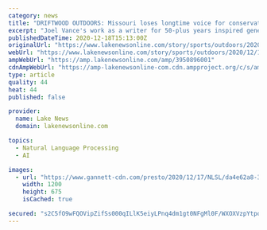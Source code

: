 ```yaml
---
category: news
title: "DRIFTWOOD OUTDOORS: Missouri loses longtime voice for conservation"
excerpt: "Joel Vance's work as a writer for 50-plus years inspired generations to enjoy the natural resources of Missouri and beyond."
publishedDateTime: 2020-12-18T15:13:00Z
originalUrl: "https://www.lakenewsonline.com/story/sports/outdoors/2020/12/18/driftwood-outdoors-remembering-joel-vance/3950896001/"
webUrl: "https://www.lakenewsonline.com/story/sports/outdoors/2020/12/18/driftwood-outdoors-remembering-joel-vance/3950896001/"
ampWebUrl: "https://amp.lakenewsonline.com/amp/3950896001"
cdnAmpWebUrl: "https://amp-lakenewsonline-com.cdn.ampproject.org/c/s/amp.lakenewsonline.com/amp/3950896001"
type: article
quality: 44
heat: 44
published: false

provider:
  name: Lake News
  domain: lakenewsonline.com

topics:
  - Natural Language Processing
  - AI

images:
  - url: "https://www.gannett-cdn.com/presto/2020/12/17/NLSL/da4e62a8-3b47-4dba-9f12-82dd7f22b8f6-JoelVance.jpg?auto=webp&crop=1704,959,x0,y0&format=pjpg&width=1200"
    width: 1200
    height: 675
    isCached: true

secured: "s2C5fO9wFQOVipZifSs000qILlK5eiyLPnq4dm1gt0NFgMl0F/WXOXVzpYtpqWlCrVStvoKaubLN2ICVS/e32b4H8rMmoBK90MphkC8n/hPCXmQEZUkAsuedV6LRjrlQf1aoKm9/xP2vj/ntRTzhVSq+SZhPdBKMYiOYrUp1Wt8B45i8oIed4lFxl56VKWnHdhd1aBQZxN0bSlUjwLiCSd/aJsO2vgsCHlTBEYiGFXpWR1aLSCxM20RitVSwW9jHHWInN1FmBYK11zNt2XB27QFwKPCEsJGfH2xPpJlK+PJ+CJWA6Q7b8IDXOEd2WRgwVlfqgBGmVJN6aiGiljuejkE+P7M8vhoJ9N2mWnocc/4=;uMRS8DslMx2GhnyGwKtHEg=="
---
```


